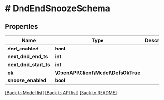 # # DndEndSnoozeSchema

## Properties

Name | Type | Description | Notes
------------ | ------------- | ------------- | -------------
**dnd_enabled** | **bool** |  |
**next_dnd_end_ts** | **int** |  |
**next_dnd_start_ts** | **int** |  |
**ok** | [**\OpenAPI\Client\Model\DefsOkTrue**](DefsOkTrue.md) |  |
**snooze_enabled** | **bool** |  |

[[Back to Model list]](../../README.md#models) [[Back to API list]](../../README.md#endpoints) [[Back to README]](../../README.md)
